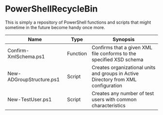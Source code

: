 PowerShellRecycleBin
====================

This is simply a repository of PowerShell functions and scripts that might sometime
in the future become handy once more.

Name                     | Type     | Synopsis                                                                          
------------------------ | -------- | ----------------------------------------------------------------------------------
Confirm-XmlSchema.ps1    | Function | Confirms that a given XML file conforms to the specified XSD schema               
New-ADGroupStructure.ps1 | Script   | Creates organizational units and groups in Active Directory from XML configuration
New-TestUser.ps1         | Script   | Creates any number of test users with common characteristics                      

